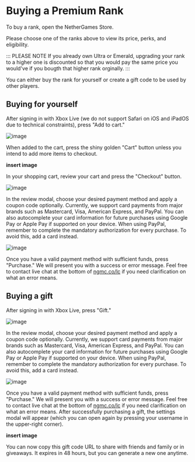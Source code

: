 # Buying a Premium Rank

To buy a rank, open the NetherGames Store.

Please choose one of the ranks above to view its price, perks, and eligibility.

::: PLEASE NOTE
If you already own Ultra or Emerald, upgrading your rank to a higher one is discounted so that you would pay the same price you would've if you bougth that higher rank orginally.
:::

You can either buy the rank for yourself or create a gift code to be used by other players.

## Buying for yourself

After signing in with Xbox Live (we do not support Safari on iOS and iPadOS due to technical constraints), press "Add to cart."

![image](https://github.com/NetherGamesMC/support/assets/19983892/e7039bda-a550-4269-99ff-418ef1795847)

When added to the cart, press the shiny golden "Cart" button unless you intend to add more items to checkout.

**insert image**

In your shopping cart, review your cart and press the "Checkout" button.

![image](https://github.com/NetherGamesMC/support/assets/19983892/46ef12c8-be41-480a-bb23-863c9258fc38)


In the review modal, choose your desired payment method and apply a coupon code optionally.
Currently, we support card payments from major brands such as Mastercard, Visa, American Express, and PayPal.
You can also autocomplete your card information for future purchases using Google Pay or Apple Pay if supported on your device.
When using PayPal, remember to complete the mandatory authorization for every purchase. To avoid this, add a card instead.

![image](https://github.com/NetherGamesMC/support/assets/19983892/deb1a524-2790-473f-8760-e003f807c1f5)

Once you have a valid payment method with sufficient funds, press "Purchase." We will present you with a success or error message. Feel free to contact live chat at the bottom of [ngmc.co/lc](https://ngmc.co/lc) if you need clarification on what an error means.

## Buying a gift

After signing in with Xbox Live, press "Gift."

![image](https://github.com/NetherGamesMC/support/assets/19983892/655db78e-d81b-4ccf-8205-b6f93f3b2fde)

In the review modal, choose your desired payment method and apply a coupon code optionally.
Currently, we support card payments from major brands such as Mastercard, Visa, American Express, and PayPal.
You can also autocomplete your card information for future purchases using Google Pay or Apple Pay if supported on your device.
When using PayPal, remember to complete the mandatory authorization for every purchase. To avoid this, add a card instead.

![image](https://github.com/NetherGamesMC/support/assets/19983892/deb1a524-2790-473f-8760-e003f807c1f5)


Once you have a valid payment method with sufficient funds, press "Purchase." We will present you with a success or error message. Feel free to contact live chat at the bottom of [ngmc.co/lc](https://ngmc.co/lc) if you need clarification on what an error means.
After successfully purchasing a gift, the settings modal will appear (which you can open again by pressing your username in the upper-right corner).

**insert image**

You can now copy this gift code URL to share with friends and family or in giveaways. It expires in 48 hours, but you can generate a new one anytime.
